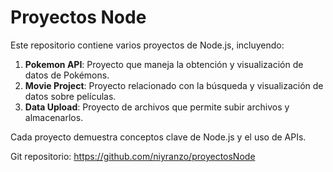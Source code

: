 # Proyectos Node

Este repositorio contiene varios proyectos de Node.js, incluyendo:

1. **Pokemon API**: Proyecto que maneja la obtención y visualización de datos de Pokémons.
2. **Movie Project**: Proyecto relacionado con la búsqueda y visualización de datos sobre películas.
3. **Data Upload**: Proyecto de archivos que permite subir archivos y almacenarlos.

Cada proyecto demuestra conceptos clave de Node.js y el uso de APIs.

Git repositorio: https://github.com/niyranzo/proyectosNode